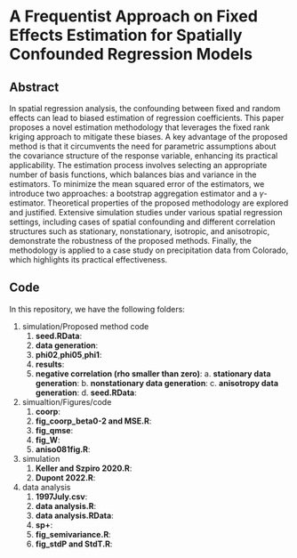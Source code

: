 # A Frequentist Approach on Fixed Effects Estimation for Spatially Confounded Regression Models
## Abstract
In spatial regression analysis, the confounding between fixed and random effects can lead to biased estimation of regression coefficients. This paper proposes a novel estimation methodology that leverages the fixed rank kriging approach to mitigate these biases. A key advantage of the proposed method is that it circumvents the need for parametric assumptions about the covariance structure of the response variable, enhancing its practical applicability. The estimation process involves selecting an appropriate number of basis functions, which balances bias and variance in the estimators. To minimize the mean squared error of the estimators, we introduce two approaches: a bootstrap aggregation estimator and a $γ$-estimator. Theoretical properties of the proposed methodology are explored and justified. Extensive simulation studies under various spatial regression settings, including cases of spatial confounding and different correlation structures such as stationary, nonstationary, isotropic, and anisotropic, demonstrate the robustness of the proposed methods. Finally, the methodology is applied to a case study on precipitation data from Colorado, which highlights its practical effectiveness.
## Code
In this repository, we have the following folders:
1. simulation/Proposed method code
   1. **seed.RData**:
   2. **data generation**:
   3. **phi02**,**phi05**,**phi1**:
   4. **results**:
   5. **negative correlation (rho smaller than zero)**:
      a. **stationary data generation**:
      b. **nonstationary data generation**:
      c. **anisotropy data generation**:
      d. **seed.RData**:
2. simualtion/Figures/code
   1. **coorp**:
   2. **fig_coorp_beta0-2 and MSE.R**:
   3. **fig_qmse**:
   4. **fig_W**:
   5. **aniso081fig.R**:
3. simulation
   1. **Keller and Szpiro 2020.R**:
   2. **Dupont 2022.R**:
4. data analysis
   1. **1997July.csv**:
   2. **data analysis.R**:
   3. **data analysis.RData**:
   4. **sp+**:
   5. **fig_semivariance.R**:
   6. **fig_stdP and StdT.R**:
